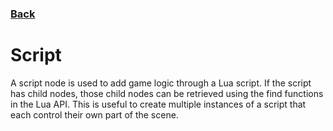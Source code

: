 ### [Back](README.md)
# Script
A script node is used to add game logic through a Lua script. If the script has child nodes, those child nodes can be retrieved using the find functions in the Lua API. This is useful to create multiple instances of a script that each control their own part of the scene.
